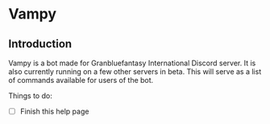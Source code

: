 # **Vampy**

## Introduction

Vampy is a bot made for Granbluefantasy International Discord server. It is also currently running on a few other servers in beta. This will serve as a list of commands available for users of the bot.

Things to do:
- [ ] Finish this help page

